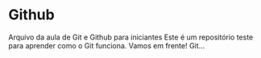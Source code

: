 # Github
Arquivo da aula de Git e Github para iniciantes
Este é um repositório teste para aprender como o Git funciona.
Vamos em frente! Git...
